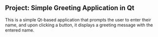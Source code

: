 ## Project: Simple Greeting Application in Qt

This is a simple Qt-based application that prompts the user to enter their name, and upon clicking a button, it displays a greeting message with the entered name.